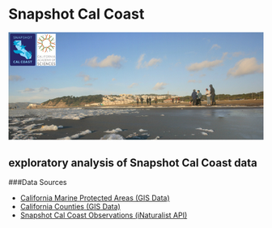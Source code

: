 # Snapshot Cal Coast
![image](images/calcoast_oceanbeach.jpg)
## exploratory analysis of Snapshot Cal Coast data

###Data Sources
* [California Marine Protected Areas (GIS Data)](https://data.ca.gov/dataset/california-marine-protected-areas-ds582)
* [California Counties (GIS Data)](https://data.ca.gov/dataset/ca-geographic-boundaries)
* [Snapshot Cal Coast Observations (iNaturalist API)](https://api.inaturalist.org/v1/docs/)